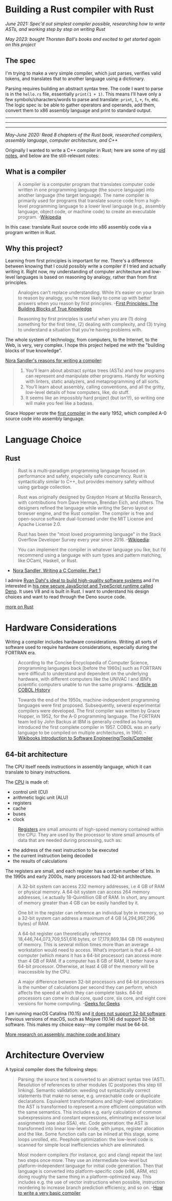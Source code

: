 # Building a Rust compiler with Rust

_June 2021: Spec'd out simplest compiler possible, researching how to write ASTs, and working step by step on writing Rust_

_May 2023: bought Thorsten Ball's books and excited to get started again on this project_

## The spec

I'm trying to make a very simple compiler, which just parses, verifies valid tokens, and translates that to another language using a dictionary.

Parsing requires building an abstract syntax tree. The code I want to parse is in the `hello.rs` file, essentially `print(1 + 1)`. This means I'll have only a few symbols/characters/words to parse and translate: `print`, `1`, `+`, `fn`, etc. The logic spec is: be able to gather operators and operands, add them, convert them to x86 assembly language and print to standard output. 

-----------
-----------
-----------

_May-June 2020: Read 8 chapters of the Rust book, researched compilers, assembly language, computer architecture, and C++_

Originally I wanted to write a C++ compiler in Rust; here are some of my [old notes](c++.md), and below are the still-relevant notes:

## What is a compiler

> A compiler is a computer program that translates computer code written in one programming language (the source language) into another language (the target language). The name compiler is primarily used for programs that translate source code from a high-level programming language to a lower level language (e.g., assembly language, object code, or machine code) to create an executable program.
-[Wikipedia](https://en.wikipedia.org/wiki/Compiler)

In this case: translate Rust source code into x86 assembly code via a program written in Rust.

## Why this project?

Learning from first principles is important for me. There's a difference between knowing that I could possibly write a compiler if I tried and actually writing it. Right now, my understanding of computer architecture and low-level languages is based on reasoning by analogy, rather than from first principles.

> Analogies can’t replace understanding. While it’s easier on your brain to reason by analogy, you’re more likely to come up with better answers when you reason by first principles.
-[First Principles: The Building Blocks of True Knowledge](https://fs.blog/2018/04/first-principles/)

> Reasoning by first principles is useful when you are (1) doing something for the first time, (2) dealing with complexity, and (3) trying to understand a situation that you’re having problems with.

The whole system of technology, from computers, to the Internet, to the Web, is very, very complex. I hope this project helped me with the "building blocks of true knowledge".

[Nora Sandler's reasons for writing a compiler](https://norasandler.com/2017/11/29/Write-a-Compiler.html):
>1. You’ll learn about abstract syntax trees (ASTs) and how programs can represent and manipulate other programs. Handy for working with linters, static analyzers, and metaprogramming of all sorts.
>2. You’ll learn about assembly, calling conventions, and all the gritty, low-level details of how computers, like, do stuff.
>3. It seems like an impossibly hard project (but isn’t!), so writing one will make you feel like a badass.

Grace Hopper wrote the [first compiler](https://en.wikibooks.org/wiki/Introduction_to_Software_Engineering/Tools/Compiler#History) in the early 1952, which compiled A-0 source code into assembly language.

# Language Choice

## Rust

> Rust is a multi-paradigm programming language focused on performance and safety, especially safe concurrency. Rust is syntactically similar to C++, but provides memory safety without using garbage collection.

> Rust was originally designed by Graydon Hoare at Mozilla Research, with contributions from Dave Herman, Brendan Eich, and others. The designers refined the language while writing the Servo layout or browser engine, and the Rust compiler. The compiler is free and open-source software dual-licensed under the MIT License and Apache License 2.0.

> Rust has been the "most loved programming language" in the Stack Overflow Developer Survey every year since 2016.
-[Wikipedia](https://en.wikipedia.org/wiki/Rust_%28programming_language%29):

> You can implement the compiler in whatever language you like, but I’d recommend using a language with sum types and pattern matching, like OCaml, Haskell, or Rust.
- [Nora Sandler, Writing a C Compiler, Part 1](https://norasandler.com/2017/11/29/Write-a-Compiler.html)

I admire [Ryan Dahl's ideal to build high-quality software systems](https://tinyclouds.org/rant.html) and I'm interested in [his new secure JavaScript and TypeScript runtime called Deno](https://deno.land/). It uses V8 and is built in Rust. I want to understand his design choices and want to read through the Deno source code.

[more on Rust](./rust.md)

# Hardware Considerations

Writing a compiler includes hardware considerations. Writing all sorts of software used to require hardware considerations, especially during the FORTRAN era.

> According to the Concise Encyclopedia of Computer Science, programming languages back [before the 1960s] such as FORTRAN were difficult to understand and dependent on the underlying hardware, with different computers like the UNIVAC I and IBM’s scientific computers unable to run the same programs.
-[Article on COBOL History](https://builtin.com/software-engineering-perspectives/why-cobol-is-still-used)

>Towards the end of the 1950s, machine-independent programming languages were first proposed. Subsequently, several experimental compilers were developed. The first compiler was written by Grace Hopper, in 1952, for the A-0 programming language. The FORTRAN team led by John Backus at IBM is generally credited as having introduced the first complete compiler in 1957. COBOL was an early language to be compiled on multiple architectures, in 1960.
-[Wikibooks Introduction to Software Engineering/Tools/Compiler](https://en.wikibooks.org/wiki/Introduction_to_Software_Engineering/Tools/Compiler#History)

## 64-bit architecture

The CPU itself needs instructions in assembly language, which it can translate to binary instructions.

The [CPU](https://www.bbc.co.uk/bitesize/guides/zhppfcw/revision/2) is made of:
- control unit (CU)
- arithmetic logic unit (ALU)
- registers
- cache
- buses
- clock

> [Registers](https://www.bbc.co.uk/bitesize/guides/zhppfcw/revision/2) are small amounts of high-speed memory contained within the CPU. They are used by the processor to store small amounts of data that are needed during processing, such as:
- the address of the next instruction to be executed
- the current instruction being decoded
- the results of calculations

The registers are small, and each register has a certain number of bits. In the 1990s and early 2000s, many processors had 32-bit architecture.

>A 32-bit system can access 232 memory addresses, i.e 4 GB of RAM or physical memory.
A 64-bit system can access 264 memory addresses, i.e actually 18-Quintillion GB of RAM. In short, any amount of memory greater than 4 GB can be easily handled by it.

>One bit in the register can reference an individual byte in memory, so a 32-bit system can address a maximum of 4 GB (4,294,967,296 bytes) of RAM.

>A 64-bit register can theoretically reference 18,446,744,073,709,551,616 bytes, or 17,179,869,184 GB (16 exabytes) of memory. This is several million times more than an average workstation would need to access. What’s important is that a 64-bit computer (which means it has a 64-bit processor) can access more than 4 GB of RAM. If a computer has 8 GB of RAM, it better have a 64-bit processor. Otherwise, at least 4 GB of the memory will be inaccessible by the CPU.

>A major difference between 32-bit processors and 64-bit processors is the number of calculations per second they can perform, which affects the speed at which they can complete tasks. 64-bit processors can come in dual core, quad core, six core, and eight core versions for home computing.
-[Geeks for Geeks](https://www.geeksforgeeks.org/difference-32-bit-64-bit-operating-systems/)

I am running macOS Catalina (10.15) and [it does not support 32-bit software](https://www.macworld.com/article/3393161/how-to-check-if-mac-software-is-32-or-64-bit.html). Previous versions of macOS, such as Mojave (10.14) did support 32-bit software. This makes my choice easy--my compiler must be 64-bit.

[More research on assembly, machine code and binary](./binaries.md)

# Architecture Overview

A typical compiler does the following steps:

>Parsing: the source text is converted to an abstract syntax tree (AST).
Resolution of references to other modules (C postpones this step till linking).
Semantic validation: weeding out syntactically correct statements that make no sense, e.g. unreachable code or duplicate declarations.
Equivalent transformations and high-level optimization: the AST is transformed to represent a more efficient computation with the same semantics. This includes e.g. early calculation of common subexpressions and constant expressions, eliminating excessive local assignments (see also SSA), etc.
Code generation: the AST is transformed into linear low-level code, with jumps, register allocation and the like. Some function calls can be inlined at this stage, some loops unrolled, etc.
Peephole optimization: the low-level code is scanned for simple local inefficiencies which are eliminated.

>Most modern compilers (for instance, gcc and clang) repeat the last two steps once more. They use an intermediate low-level but platform-independent language for initial code generation. Then that language is converted into platform-specific code (x86, ARM, etc) doing roughly the same thing in a platform-optimized way. This includes e.g. the use of vector instructions when possible, instruction reordering to increase branch prediction efficiency, and so on.
-[How to write a very basic compiler](https://softwareengineering.stackexchange.com/questions/165543/how-to-write-a-very-basic-compiler)
